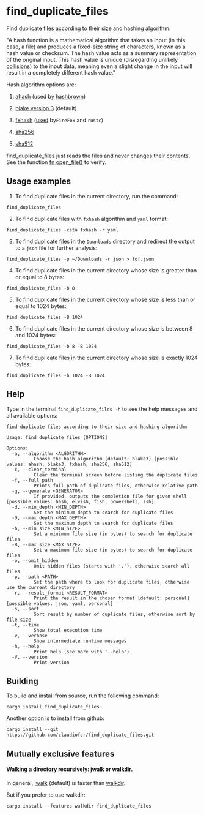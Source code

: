 # find_duplicate_files
Find duplicate files according to their size and hashing algorithm.

"A hash function is a mathematical algorithm that takes an input (in this case, a file)
and produces a fixed-size string of characters, known as a hash value or checksum.
The hash value acts as a summary representation of the original input.
This hash value is unique (disregarding unlikely [collisions](https://en.wikipedia.org/wiki/Hash_collision))
to the input data, meaning even a slight change in the input will result in a completely different hash value."

Hash algorithm options are:

1. [ahash](https://crates.io/crates/ahash) (used by [hashbrown](https://crates.io/crates/hashbrown))

2. [blake version 3](https://docs.rs/blake3/latest/blake3) (default)

3. [fxhash](https://crates.io/crates/rustc-hash) ([used](https://nnethercote.github.io/2021/12/08/a-brutally-effective-hash-function-in-rust.html) by`FireFox` and `rustc`)

4. [sha256](https://crates.io/crates/ring)

5. [sha512](https://crates.io/crates/ring)

find_duplicate_files just reads the files and never changes their contents.
See the function [fn open_file()](https://docs.rs/find_duplicate_files/latest/src/find_duplicate_files/algorithms.rs.html#106-126) to verify.

## Usage examples

1. To find duplicate files in the current directory, run the command:
```
find_duplicate_files
```

2. To find duplicate files with `fxhash` algorithm and `yaml` format:
```
find_duplicate_files -csta fxhash -r yaml
```

3. To find duplicate files in the `Downloads` directory and redirect the output to a `json` file for further analysis:

```
find_duplicate_files -p ~/Downloads -r json > fdf.json
```

4. To find duplicate files in the current directory whose size is greater than or equal to 8 bytes:

```
find_duplicate_files -b 8
```

5. To find duplicate files in the current directory whose size is less than or equal to 1024 bytes:

```
find_duplicate_files -B 1024
```

6. To find duplicate files in the current directory whose size is between 8 and 1024 bytes:

```
find_duplicate_files -b 8 -B 1024
```

7. To find duplicate files in the current directory whose size is exactly 1024 bytes:

```
find_duplicate_files -b 1024 -B 1024
```

## Help

Type in the terminal `find_duplicate_files -h` to see the help messages and all available options:
```
find duplicate files according to their size and hashing algorithm

Usage: find_duplicate_files [OPTIONS]

Options:
  -a, --algorithm <ALGORITHM>
          Choose the hash algorithm [default: blake3] [possible values: ahash, blake3, fxhash, sha256, sha512]
  -c, --clear_terminal
          Clear the terminal screen before listing the duplicate files
  -f, --full_path
          Prints full path of duplicate files, otherwise relative path
  -g, --generate <GENERATOR>
          If provided, outputs the completion file for given shell [possible values: bash, elvish, fish, powershell, zsh]
  -d, --min_depth <MIN_DEPTH>
          Set the minimum depth to search for duplicate files
  -D, --max_depth <MAX_DEPTH>
          Set the maximum depth to search for duplicate files
  -b, --min_size <MIN_SIZE>
          Set a minimum file size (in bytes) to search for duplicate files
  -B, --max_size <MAX_SIZE>
          Set a maximum file size (in bytes) to search for duplicate files
  -o, --omit_hidden
          Omit hidden files (starts with '.'), otherwise search all files
  -p, --path <PATH>
          Set the path where to look for duplicate files, otherwise use the current directory
  -r, --result_format <RESULT_FORMAT>
          Print the result in the chosen format [default: personal] [possible values: json, yaml, personal]
  -s, --sort
          Sort result by number of duplicate files, otherwise sort by file size
  -t, --time
          Show total execution time
  -v, --verbose
          Show intermediate runtime messages
  -h, --help
          Print help (see more with '--help')
  -V, --version
          Print version
```

## Building

To build and install from source, run the following command:
```
cargo install find_duplicate_files
```
Another option is to install from github:
```
cargo install --git https://github.com/claudiofsr/find_duplicate_files.git
```

## Mutually exclusive features

#### Walking a directory recursively: jwalk or walkdir.

In general, [jwalk](https://crates.io/crates/jwalk) (default)
is faster than [walkdir](https://crates.io/crates/walkdir).

But if you prefer to use walkdir:
```
cargo install --features walkdir find_duplicate_files
```
